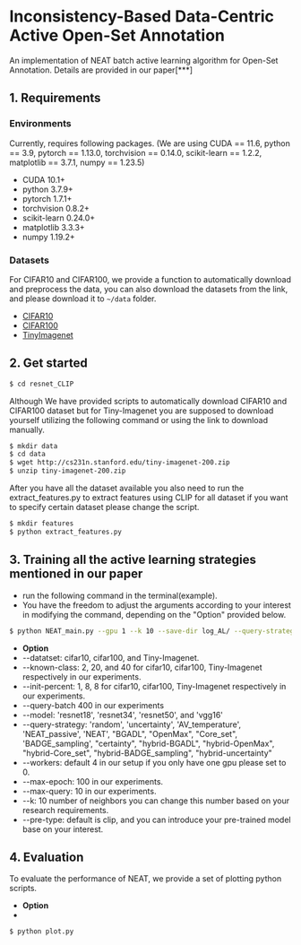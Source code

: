 ﻿# Inconsistency-Based Data-Centric Active Open-Set Annotation
An implementation of NEAT batch active learning algorithm for Open-Set Annotation.
Details are provided in our paper[***]



## 1. Requirements
### Environments
Currently, requires following packages. (We are using CUDA == 11.6, 
python == 3.9,
pytorch == 1.13.0, torchvision == 0.14.0, scikit-learn == 1.2.2, matplotlib == 3.7.1, numpy == 1.23.5)

- CUDA 10.1+
- python 3.7.9+
- pytorch 1.7.1+
- torchvision 0.8.2+
- scikit-learn 0.24.0+
- matplotlib 3.3.3+
- numpy 1.19.2+


### Datasets 
For CIFAR10 and CIFAR100, we provide a function to automatically download and preprocess the data, you can also download the datasets from the link, and please download it to `~/data` folder.
* [CIFAR10](https://www.cs.toronto.edu/~kriz/cifar-10-python.tar.gz)
* [CIFAR100](https://www.cs.toronto.edu/~kriz/cifar-100-python.tar.gz)
* [TinyImagenet](http://cs231n.stanford.edu/tiny-imagenet-200.zip)

## 2. Get started
```bash
$ cd resnet_CLIP
```
Although We have provided scripts to automatically download CIFAR10 and CIFAR100 dataset but for Tiny-Imagenet
you are supposed to download yourself utilizing the following command or using the link to download manually.
```bash
$ mkdir data
$ cd data
$ wget http://cs231n.stanford.edu/tiny-imagenet-200.zip
$ unzip tiny-imagenet-200.zip
```
After you have all the dataset available you also need to run the extract_features.py to extract features using
CLIP for all dataset if you want to specify certain dataset please change the script.
```bash
$ mkdir features
$ python extract_features.py
```

## 3. Training all the active learning strategies mentioned in our paper
* run the following command in the terminal(example).
* You have the freedom to adjust the arguments according to your interest in modifying the command, depending on the "Option" provided below.
```bash
$ python NEAT_main.py --gpu 1 --k 10 --save-dir log_AL/ --query-strategy NEAT --init-percent 1 --known-class 2 --query-batch 400 --seed 2 --model resnet18 --dataset cifar10
```
* **Option** 
* --datatset: cifar10, cifar100, and Tiny-Imagenet.
* --known-class: 2, 20, and 40 for cifar10, cifar100, Tiny-Imagenet respectively in our experiments.
* --init-percent: 1, 8, 8 for cifar10, cifar100, Tiny-Imagenet respectively in our experiments.
* --query-batch 400 in our experiments
* --model: 'resnet18', 'resnet34', 'resnet50', and 'vgg16'
* --query-strategy: 'random', 'uncertainty',
                             'AV_temperature', 'NEAT_passive', 'NEAT',
                             "BGADL", "OpenMax", "Core_set", 'BADGE_sampling', "certainty", "hybrid-BGADL",
                             "hybrid-OpenMax", "hybrid-Core_set", "hybrid-BADGE_sampling", "hybrid-uncertainty"
* --workers: default 4 in our setup if you only have one gpu please set to 0.
* --max-epoch: 100 in our experiments.
* --max-query: 10 in our experiments.
* --k: 10 number of neighbors you can change this number based on your research requirements.
* --pre-type: default is clip, and you can introduce your pre-trained model base on your interest.


## 4. Evaluation
To evaluate the performance of NEAT, we provide a set of plotting python scripts.
* **Option** 
* 

```bash
$ python plot.py
```
